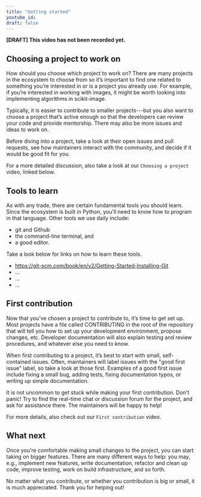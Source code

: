 ```yaml
---
title: "Getting started"
youtube_id:
draft: false
---
```


**[DRAFT] This video has not been recorded yet.**

<!--
# Name options:
- Getting started with Open source
- First steps into Open Source
- Contributing to Open Source: Getting Started
- Contributing to Open Source: First steps
-->

## Choosing a project to work on

How should you choose which project to work on?
There are many projects in the ecosystem to choose from so it’s important to find one related to something you’re interested in or is a project you already use.
For example, if you’re interested in working with images, it might be worth looking into implementing algorithms in scikit-image.

Typically, it is easier to contribute to smaller projects---but you also want to choose a project that’s active enough so that the developers can review your code and provide mentorship.
There may also be more issues and ideas to work on.

Before diving into a project, take a look at their open issues and pull requests, see how maintainers interact with the community, and decide if it would be good fit for you.

For a more detailed discussion, also take a look at our `Choosing a project` video, linked below.

## Tools to learn

As with any trade, there are certain fundamental tools you should learn.
Since the ecosystem is built in Python, you'll need to know how to program in that language.
Other tools we use daily include:

- git and Github
- the command-line terminal, and
- a good editor.

Take a look below for links on how to learn these tools.

- https://git-scm.com/book/en/v2/Getting-Started-Installing-Git
- ...
- ...
- ...

## First contribution

Now that you’ve chosen a project to contribute to, it’s time to get set up.
Most projects have a file called CONTRIBUTING in the root of the repository that will tell you how to set up your development environment, propose changes, etc.
Developer documentation will also explain testing and review procedures, and whatever else you need to know.

When first contributing to a project, it’s best to start with small, self-contained issues.
Often, maintainers will label issues with the "good first issue" label, so take a look at those first.
Examples of a good first issue include fixing a small bug, adding tests, fixing documentation typos, or writing up simple documentation.

It is not uncommon to get stuck while making your first contribution.
Don't panic!
Try to find the real-time chat or discussion forum for the project, and ask for assistance there.
The maintainers will be happy to help!

For more details, also check out our `First contribution` video.

## What next

Once you’re comfortable making small changes to the project, you can start taking on bigger features.
There are many different ways to help: you may, e.g., implement new features, write documentation, refactor and clean up code, improve testing, work on build infrastructure, and so forth.

No matter what you contribute, or whether you contribution is big or small, it is much appreciated.
Thank you for helping out!

